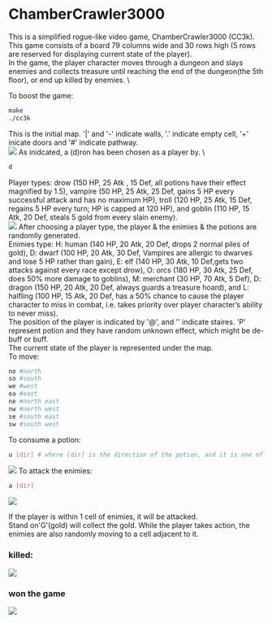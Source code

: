 # ChamberCrawler3000
This is a simplified rogue-like video game, ChamberCrawler3000 (CC3k). \
This game consists of a board 79 columns wide and 30 rows high (5 rows are reserved for displaying current state of the player).  \
In the game, the player character moves through a dungeon and slays enemies and collects treasure until reaching the end of the dungeon(the 5th floor), or end up killed by enemies. \

To boost the game:
``` Bash
make
./cc3k
```
This is the initial map. '|' and '-' indicate walls, '.' indicate empty cell, '+' inicate doors and '#' indicate pathway. \
![](ini.png)
As inidcated, a (d)ron has been chosen as a player by. \
``` Bash
d
```
Player types: drow (150 HP, 25 Atk , 15 Def, all potions have their effect magnified by 1.5), vampire (50 HP, 25 Atk, 25 Def, gains 5 HP every successful attack and has no maximum HP), troll (120 HP, 25 Atk, 15 Def, regains 5 HP every turn; HP is capped at 120 HP), and goblin (110 HP, 15 Atk, 20 Def, steals 5 gold from every slain enemy). \
![](generate_floot.png)
After choosing a player type, the player & the enimies & the potions are randomlly generated. \
Enimies type:  H: human (140 HP, 20 Atk, 20 Def, drops 2 normal piles of gold), D: dwarf (100 HP, 20 Atk, 30 Def, Vampires are allergic to dwarves and lose 5 HP rather than gain), E: elf (140 HP, 30 Atk, 10 Def,gets two attacks against every race except drow), O: orcs (180 HP, 30 Atk, 25 Def, does 50% more damage to goblins), M: merchant (30 HP, 70 Atk, 5 Def), D: dragon (150 HP, 20 Atk, 20 Def, always guards a treasure hoard), and L: halfling (100 HP, 15 Atk, 20 Def, has a 50% chance to cause the player character to miss in combat, i.e. takes priority over player character’s ability to never miss). \
The position of the player is indicated by '@', and '\' indicate staires. 'P' represent potion and they have random unknown effect, which might be de-buff or buff. \
The current state of the player is represented under the map. \
To move:
``` Bash
no #north
so #south
we #west
ea #east
ne #north east
nw #north west
se #south east
sw #south west
```
To consume a potion:
``` Bash
u [dir] # where [dir] is the direction of the potion, and it is one of above move directions.
```
![](use_potion.png)
To attack the enimies:
``` Bash
a [dir]
```
![](attack.png)

If the player is within 1 cell of enimies, it will be attacked. \
Stand on'G'(gold) will collect the gold.
While the player takes action, the enimies are also randomly moving to a cell adjacent to it.
### killed:
![](dead.png)
### won the game
![](won.png)



